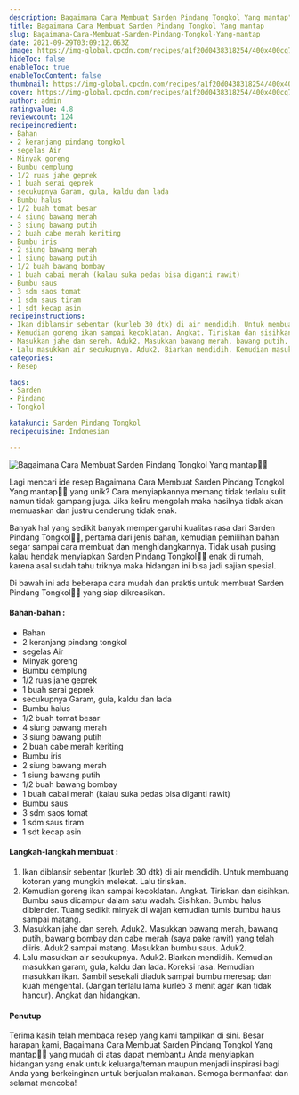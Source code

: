```yaml
---
description: Bagaimana Cara Membuat Sarden Pindang Tongkol Yang mantap"
title: Bagaimana Cara Membuat Sarden Pindang Tongkol Yang mantap
slug: Bagaimana-Cara-Membuat-Sarden-Pindang-Tongkol-Yang-mantap
date: 2021-09-29T03:09:12.063Z
image: https://img-global.cpcdn.com/recipes/a1f20d0438318254/400x400cq70/photo.jpg
hideToc: false
enableToc: true
enableTocContent: false
thumbnail: https://img-global.cpcdn.com/recipes/a1f20d0438318254/400x400cq70/photo.jpg
cover: https://img-global.cpcdn.com/recipes/a1f20d0438318254/400x400cq70/photo.jpg
author: admin
ratingvalue: 4.8
reviewcount: 124
recipeingredient:
- Bahan
- 2 keranjang pindang tongkol
- segelas Air
- Minyak goreng
- Bumbu cemplung
- 1/2 ruas jahe geprek
- 1 buah serai geprek
- secukupnya Garam, gula, kaldu dan lada
- Bumbu halus
- 1/2 buah tomat besar
- 4 siung bawang merah
- 3 siung bawang putih
- 2 buah cabe merah keriting
- Bumbu iris
- 2 siung bawang merah
- 1 siung bawang putih
- 1/2 buah bawang bombay
- 1 buah cabai merah (kalau suka pedas bisa diganti rawit)
- Bumbu saus
- 3 sdm saos tomat
- 1 sdm saus tiram
- 1 sdt kecap asin
recipeinstructions:
- Ikan diblansir sebentar (kurleb 30 dtk) di air mendidih. Untuk membuang kotoran yang mungkin melekat. Lalu tiriskan.
- Kemudian goreng ikan sampai kecoklatan. Angkat. Tiriskan dan sisihkan. Bumbu saus dicampur dalam satu wadah. Sisihkan. Bumbu halus diblender. Tuang sedikit minyak di wajan kemudian tumis bumbu halus sampai matang.
- Masukkan jahe dan sereh. Aduk2. Masukkan bawang merah, bawang putih, bawang bombay dan cabe merah (saya pake rawit) yang telah diiris. Aduk2 sampai matang. Masukkan bumbu saus. Aduk2.
- Lalu masukkan air secukupnya. Aduk2. Biarkan mendidih. Kemudian masukkan garam, gula, kaldu dan lada. Koreksi rasa. Kemudian masukkan ikan. Sambil sesekali diaduk sampai bumbu meresap dan kuah mengental. (Jangan terlalu lama kurleb 3 menit agar ikan tidak hancur). Angkat dan hidangkan.
categories:
- Resep

tags:
- Sarden
- Pindang
- Tongkol

katakunci: Sarden Pindang Tongkol
recipecuisine: Indonesian

---
```


![Bagaimana Cara Membuat Sarden Pindang Tongkol Yang mantap👩‍🍳](https://img-global.cpcdn.com/recipes/a1f20d0438318254/400x400cq70/photo.jpg)

Lagi mencari ide resep Bagaimana Cara Membuat Sarden Pindang Tongkol Yang mantap👩‍🍳 yang unik? Cara menyiapkannya memang tidak terlalu sulit namun tidak gampang juga. Jika keliru mengolah maka hasilnya tidak akan memuaskan dan justru cenderung tidak enak.

Banyak hal yang sedikit banyak mempengaruhi kualitas rasa dari Sarden Pindang Tongkol👩‍🍳, pertama dari jenis bahan, kemudian pemilihan bahan segar sampai cara membuat dan menghidangkannya. Tidak usah pusing kalau hendak menyiapkan Sarden Pindang Tongkol👩‍🍳 enak di rumah, karena asal sudah tahu triknya maka hidangan ini bisa jadi sajian spesial.

Di bawah ini ada beberapa cara mudah dan praktis untuk membuat Sarden Pindang Tongkol👩‍🍳 yang siap dikreasikan.

<!--inarticleads1-->

#### Bahan-bahan :

- Bahan
- 2 keranjang pindang tongkol
- segelas Air
- Minyak goreng
- Bumbu cemplung
- 1/2 ruas jahe geprek
- 1 buah serai geprek
- secukupnya Garam, gula, kaldu dan lada
- Bumbu halus
- 1/2 buah tomat besar
- 4 siung bawang merah
- 3 siung bawang putih
- 2 buah cabe merah keriting
- Bumbu iris
- 2 siung bawang merah
- 1 siung bawang putih
- 1/2 buah bawang bombay
- 1 buah cabai merah (kalau suka pedas bisa diganti rawit)
- Bumbu saus
- 3 sdm saos tomat
- 1 sdm saus tiram
- 1 sdt kecap asin

<!--inarticleads2-->

#### Langkah-langkah membuat :

1. Ikan diblansir sebentar (kurleb 30 dtk) di air mendidih. Untuk membuang kotoran yang mungkin melekat. Lalu tiriskan.
1. Kemudian goreng ikan sampai kecoklatan. Angkat. Tiriskan dan sisihkan. Bumbu saus dicampur dalam satu wadah. Sisihkan. Bumbu halus diblender. Tuang sedikit minyak di wajan kemudian tumis bumbu halus sampai matang.
1. Masukkan jahe dan sereh. Aduk2. Masukkan bawang merah, bawang putih, bawang bombay dan cabe merah (saya pake rawit) yang telah diiris. Aduk2 sampai matang. Masukkan bumbu saus. Aduk2.
1. Lalu masukkan air secukupnya. Aduk2. Biarkan mendidih. Kemudian masukkan garam, gula, kaldu dan lada. Koreksi rasa. Kemudian masukkan ikan. Sambil sesekali diaduk sampai bumbu meresap dan kuah mengental. (Jangan terlalu lama kurleb 3 menit agar ikan tidak hancur). Angkat dan hidangkan.

#### Penutup

Terima kasih telah membaca resep yang kami tampilkan di sini. Besar harapan kami, Bagaimana Cara Membuat Sarden Pindang Tongkol Yang mantap👩‍🍳 yang mudah di atas dapat membantu Anda menyiapkan hidangan yang enak untuk keluarga/teman maupun menjadi inspirasi bagi Anda yang berkeinginan untuk berjualan makanan. Semoga bermanfaat dan selamat mencoba!